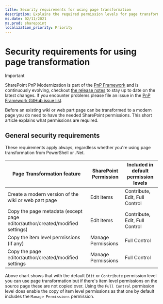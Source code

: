 ```yaml
---
title: Security requirements for using page transformation
description: Explains the required permission levels for page transformation
ms.date: 02/11/2021
ms.prod: sharepoint
localization_priority: Priority
---
```


# Security requirements for using page transformation

> [!IMPORTANT]
> SharePoint PnP Modernization is part of the [PnP Framework](https://github.com/pnp/pnpframework) and is continuously evolving, checkout [the release notes](https://github.com/pnp/pnpframework/blob/dev/src/lib/CHANGELOG.md) to stay up to date on the latest changes. If you encounter problems please file an issue in the [PnP Framework GitHub issue list](https://github.com/pnp/pnpframework/issues).

Before an existing wiki or web part page can be transformed to a modern page you do need to have the needed SharePoint permissions. This short article explains what permissions are required.

## General security requirements

These requirements apply always, regardless whether you're using page transformation from PowerShell or .Net.

Page Transformation feature | SharePoint Permission | Included in default permission levels
----------------------------|-----------------------|--------------------------------------
Create a modern version of the wiki or web part page | Edit Items | Contribute, Edit, Full Control
Copy the page metadata (except page editor/author/created/modified settings) | Edit Items | Contribute, Edit, Full Control
Copy the item level permissions (if any) | Manage Permissions | Full Control
Copy the page editor/author/created/modified settings | Manage Permissions | Full Control

Above chart shows that with the default `Edit` or `Contribute` permission level you can use page transformation but if there's item level permissions on the source page these are not copied over. Using the `Full Control` permission level does enable the copy of item level permissions as that one by default includes the `Manage Permissions` permission.